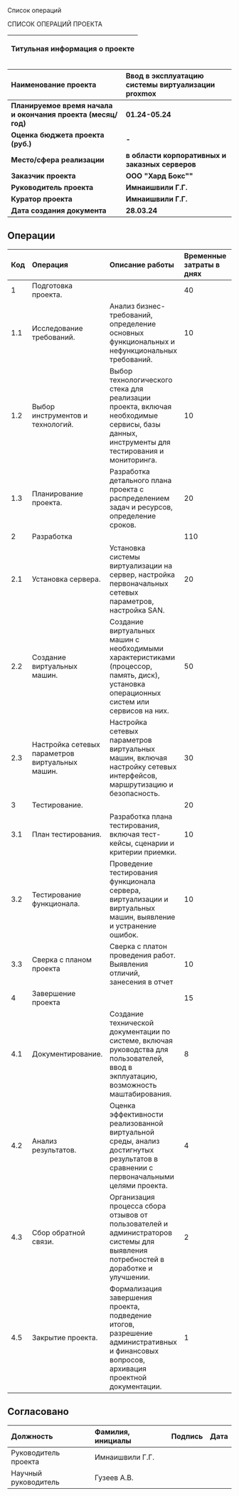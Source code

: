﻿﻿Список операций

СПИСОК ОПЕРАЦИЙ ПРОЕКТА

|<p>**Титульная информация о проекте**</p><p></p>|
| :-: |

|**Наименование проекта**|**Ввод в эксплуатацию системы виртуализации proxmox**|
| :- | :- |
|**Планируемое время начала и окончания проекта (месяц/год)**|**01.24-05.24**|
|**Оценка бюджета проекта (руб.)**|**-**|
|**Место/сфера реализации**|**в области корпоративных и заказных серверов**|
|**Заказчик проекта**|**ООО "Хард Бокс""**|
|**Руководитель проекта**|**Имнаишвили Г.Г.**|
|**Куратор проекта**|**Имнаишвили Г.Г.**|
|**Дата создания документа**|**28.03.24**|


## Операции

| Код | Операция                                        | Описание работы                                                                                                                              | Временные затраты в днях | Артефакт                                                                          |
|:----|:------------------------------------------------|:---------------------------------------------------------------------------------------------------------------------------------------------|:-------------------------|:----------------------------------------------------------------------------------|
| 1   | Подготовка проекта.                             |                                                                                                                                              | 40                       ||     |
| 1.1 | Исследование требований.                        | Анализ бизнес-требований, определение основных функциональных и нефункциональных требований.                                                 | 10                       | Документ с требованиями, включающий функциональные и нефункциональные требования. |
| 1.2 | Выбор инструментов и технологий.                | Выбор технологического стека для реализации проекта, включая необходимые сервисы, базы данных, инструменты для тестирования и мониторинга.   | 10                       | Технический отчет с обоснованием выбора технологического стека.                   |
| 1.3 | Планирование проекта.                           | Разработка детального плана проекта с распределением задач и ресурсов, определение сроков.                                                   | 20                       | Подробный план проекта с распределением задач и оценкой сроков выполнения.        |
| 2   | Разработка                                      |                                                                                                                                              | 110                      ||     |
| 2.1 | Установка сервера.                              | Установка системы виртуализации на сервер, настройка первоначальных сетевых параметров, настройка SAN.                                       | 20                       | Сервер с установленной ОС готов к развертыванию сервисов.                         |
| 2.2 | Создание виртуальных машин.                     | Создание виртуальных машин с необходимыми характеристиками (процессор, память, диск), установка операционных систем или сервисов на них.     | 50                       | Виртуальные машины готовы к использованию.                                        |
| 2.3 | Настройка сетевых параметров виртуальных машин. | Настройка сетевых параметров виртуальных машин, включая настройку сетевых интерфейсов, маршрутизацию и безопасность.                         | 30                       | Виртуальные машины настроены для безопасной работы в сети.                        |
| 3   | Тестирование.                                   |                                                                                                                                              | 20                       |                                                                                   |
| 3.1 | План тестирования.                              | Разработка плана тестирования, включая тест-кейсы, сценарии и критерии приемки.                                                              | 10                       | План тестирования с описанием тест-кейсов и сценариев.                            |
| 3.2 | Тестирование функционала.                       | Проведение тестирования функционала сервера, виртуализации и виртуальных машин, выявление и устранение ошибок.                               | 10                       | Отчет о проведенном тестировании с описанием найденных ошибок и их исправлением.  |
| 3.3 | Сверка с планом проекта                         | Сверка с платон проведения работ. Выявления отличий, занесения в отчет                               | 10                       | Отчет о проведенной работе.  |
| 4   | Завершение проекта                              |                                                                                                                                              | 15                       ||
| 4.1 | Документирование.                               | Создание технической документации по системе, включая руководства для пользователей, ввод в экплуатацию, возможность маштабирования.         | 8                        | Комплект технической документации.                                                |
| 4.2 | Анализ результатов.                             | Оценка эффективности реализованной виртуальной среды, анализ достигнутых результатов в сравнении с первоначальными целями проекта.           | 4                        | Отчет об анализе результатов с сопоставлением с целями проекта.                   |
| 4.3 | Сбор обратной связи.                            | Организация процесса сбора отзывов от пользователей и администраторов системы для выявления потребностей в доработке и улучшении.            | 2                        | Сводка отзывов от пользователей и предложения по улучшению.                       |
| 4.5 | Закрытие проекта.                               | Формализация завершения проекта, подведение итогов, разрешение административных и финансовых вопросов, архивация проектной документации.     | 1                        | Итоговый отчет по проекту и архив проектной документации.                         |

## Согласовано

| Должность            | Фамилия, инициалы |Подпись|Дата |
|:---------------------|:------------------|:------|:----|
| Руководитель проекта | Имнаишвили Г.Г.   |       |     |
| Научный руководитель | Гузеев А.В.       |       |     |
